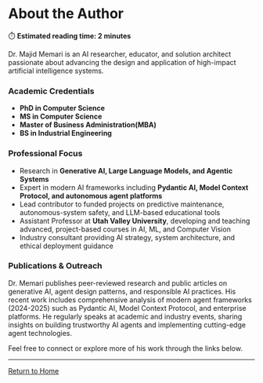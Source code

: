 # About the Author

⏱️ **Estimated reading time: 2 minutes**

Dr. Majid Memari is an AI researcher, educator, and solution architect passionate about advancing the design and application of high-impact artificial intelligence systems.

### Academic Credentials

- **PhD in Computer Science**
- **MS in Computer Science**
- **Master of Business Administration(MBA)**
- **BS in Industrial Engineering**

### Professional Focus

- Research in **Generative AI, Large Language Models, and Agentic Systems**
- Expert in modern AI frameworks including **Pydantic AI, Model Context Protocol, and autonomous agent platforms**
- Lead contributor to funded projects on predictive maintenance, autonomous-system safety, and LLM-based educational tools
- Assistant Professor at **Utah Valley University**, developing and teaching advanced, project-based courses in AI, ML, and Computer Vision
- Industry consultant providing AI strategy, system architecture, and ethical deployment guidance

### Publications & Outreach

Dr. Memari publishes peer-reviewed research and public articles on generative AI, agent design patterns, and responsible AI practices. His recent work includes comprehensive analysis of modern agent frameworks (2024-2025) such as Pydantic AI, Model Context Protocol, and enterprise platforms. He regularly speaks at academic and industry events, sharing insights on building trustworthy AI agents and implementing cutting-edge agent technologies.

Feel free to connect or explore more of his work through the links below.

---

[Return to Home](index.md) 
